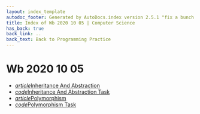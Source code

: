 ```yaml
---
layout: index_template
autodoc_footer: Generated by AutoDocs.index version 2.5.1 "fix a bunch of bugs" ⓒ Starwort, 2020
title: Index of Wb 2020 10 05 | Computer Science
has_back: true
back_link: ..
back_text: Back to Programming Practice
---
```


# **Wb 2020 10 05**

- <a href='./inheritance_and_abstraction.md'><i title='MD file' class="material-icons">article</i>Inheritance And Abstraction</a>
- <a href='./inheritance_and_abstraction_task.py'><i title='PY file' class="material-icons">code</i>Inheritance And Abstraction Task</a>
- <a href='./polymorphism.md'><i title='MD file' class="material-icons">article</i>Polymorphism</a>
- <a href='./polymorphism_task.py'><i title='PY file' class="material-icons">code</i>Polymorphism Task</a>
